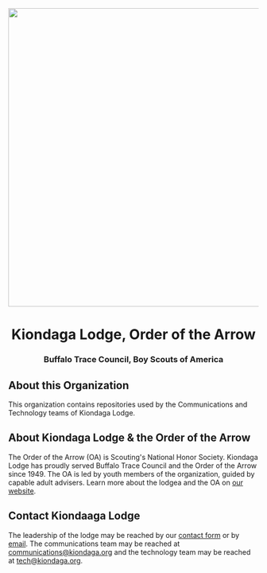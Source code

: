 <div align="center">

  <img src="https://kiondaga.org/mailheader.png" align="center" style="width: 600px" />
  
  # Kiondaga Lodge, Order of the Arrow
  ### Buffalo Trace Council, Boy Scouts of America

</div>

## About this Organization
This organization contains repositories used by the Communications and Technology teams of Kiondaga Lodge.

## About Kiondaga Lodge & the Order of the Arrow
The Order of the Arrow (OA) is Scouting's National Honor Society. Kiondaga Lodge has proudly served Buffalo Trace Council and the Order of the Arrow since 1949. The OA is led by youth members of the organization, guided by capable adult advisers. Learn more about the lodgea and the OA on [our website](https://kiondaga.org/about/).

## Contact Kiondaaga Lodge
The leadership of the lodge may be reached by our [contact form](https://kiondaga.org/contact/) or by [email](mailto:contact@kiondaga.org). The communications team may be reached at [communications@kiondaga.org](mailto:communications@kiondaga.org) and the technology team may be reached at [tech@kiondaga.org](mailto:tech@kiondaga.org).
